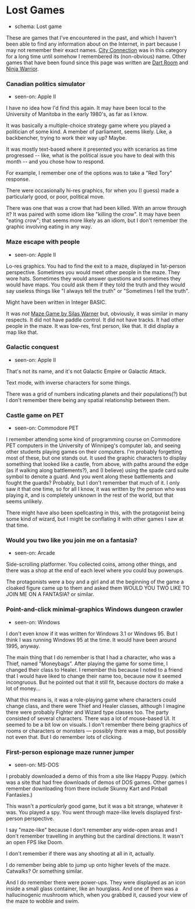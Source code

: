 Lost Games
==========

*   schema: Lost game

These are games that I've encountered in the past, and which I haven't been
able to find any information about on the Internet, in part because I may
not remember their exact names.  [City Connection][] was in this category for
a long time until somehow I remembered its (non-obvious) name.  Other
games that have been found since this page was written are
[Dart Room][] and [Ninja Warrior][].

### Canadian politics simulator

*   seen-on: Apple II

I have no idea how I'd find this again.  It may have been local to
the University of Manitoba in the early 1980's, as far as I know.

It was basically a multiple-choice strategy game where you played a
politician of some kind.  A member of parliament, seems likely.
Like, a backbencher, trying to work their way up?  Maybe.

It was mostly text-based where it presented you with scenarios
as time progressed -- like, what is the political issue you have
to deal with this month -- and you chose how to respond.

For example, I remember one of the options was to take a
"Red Tory" response.

There were occasionally hi-res graphics, for when you (I guess) made a
particularly good, or poor, political move.

There was one that was a crow that had been killed.  With an arrow
through it?  It was paired with some idiom like "killing the crow".
It may have been "eating crow"; that seems more likely as an idiom,
but I don't remember the graphic involving eating in any way.

### Maze escape with people

*   seen-on: Apple II

Lo-res graphics.  You had to find the exit to a maze, displayed
in 1st-person perspective.  Sometimes you would meet other people
in the maze.  They wore hats.  Sometimes they would answer questions
and sometimes they would have maps.  You could ask them if they
told the truth and they would say useless things like "I always
tell the truth" or "Sometimes I tell the truth".

Might have been written in Integer BASIC.

It was *not* [Maze Game by Silas Warner](https://www.mobygames.com/game/apple2/maze-game/)
but, obviously, it was similar in many respects.  It did not have
paddle control.  It did not have tracks.  It had other people in
the maze.  It was low-res, first person, like that.
It did display a map like that.

### Galactic conquest

*   seen-on: Apple II

That's not its name, and it's not Galactic Empire or Galactic Attack.

Text mode, with inverse characters for some things.

There was a grid of numbers indicating planets and their populations(?)
but I don't remember there being any spatial relationship between them.

### Castle game on PET

*   seen-on: Commodore PET

I remember attending some kind of programming course on Commodore PET
computers in the University of Winnipeg's computer lab, and seeing
other students playing games on their computers.  I'm probably
forgetting most of these, but one stands out.  It used the graphic
characters to display something that looked like a castle, from
above, with paths around the edge (as if walking along battlements?),
and (I believe) using the spade card suite symbol to denote a guard.
And you went along these battlements and fought the guards?  Probably,
but I don't remember that much of it.  I only saw it that one time,
so for all I know, it was written by the person who was playing it,
and is completely unknown in the rest of the world, but that seems
unlikely.

There might have also been spellcasting in this, with the protagonist
being some kind of wizard, but I might be conflating it with other
games I saw at that time.

### Would you two like you join me on a fantasia?

*   seen-on: Arcade

Side-scrolling platformer.  You collected coins, among other
things, and there was a shop at the end of each level where
you could buy powerups.

The protagonists were a boy and a girl and at the beginning
of the game a cloaked figure came up to them and asked them
WOULD YOU TWO LIKE TO JOIN ME ON A FANTASIA? or similar.

### Point-and-click minimal-graphics Windows dungeon crawler

*   seen-on: Windows

I don't even know if it was written for Windows 3.1 or
Windows 95.  But I think I was running Windows 95 at the
time.  It would have been around 1995, anyway.

The main thing that I do remember is that I had a character,
who was a Thief, named "Moneybags".  After playing the game
for some time, I changed their class to Healer.  I remember
this because I noted to a friend that I would have liked to
change their name too, because now it seemed incongruous.
But he pointed out that it still fit, because doctors do
make a lot of money...

What this means is, it was a role-playing game where
characters could change class, and there were Thief and
Healer classes, although I imagine there were probably
Fighter and Wizard type classes too.  The party consisted
of several characters.  There was a lot of mouse-based
UI.  It seemed to be a bit low on visuals.  I don't
remember there being graphics of rooms or characters or
monsters — possibly there was a map, but possibly not
even that.  But I do remember lots of clicking.

### First-person espionage maze runner jumper

*   seen-on: MS-DOS

I probably downloaded a demo of this from a site like
Happy Puppy.  (which was a site that had free downloads
of demos of DOS games.  Other games I remember downloading
from there include Skunny Kart and Pinball Fantasies.)

This wasn't a *particularly* good game, but it was a bit
strange, whatever it was.  You played a spy.  You went
through maze-like levels displayed first-person perspective.

I say "maze-like" because I don't remember any wide-open
areas and I don't remember travelling in anything but the
cardinal directions.  It wasn't an open FPS like Doom.

I don't remember if there was any shooting at all in it,
actually.

I do remember being able to jump up onto higher levels
of the maze.  Catwalks?  Or something similar.

And I do remember there were power-ups.  They were displayed
as an icon inside a small glass container, like an hourglass.
And one of them was a hallucinogenic mushroom which, when
you grabbed it, caused your view of the maze to wobble and
swim.

[City Connection]: Video%20Games%20of%20Note.md#city-connection
[Dart Room]: Computer%20Sports%20Games%20of%20Note.md#dart-room
[Ninja Warrior]: Recollected%20Games.md#ninja-warrior

